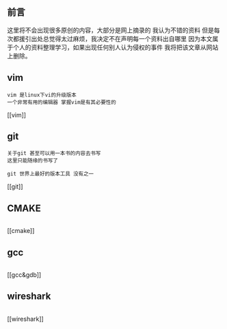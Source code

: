 ## 前言
这里将不会出现很多原创的内容，大部分是网上摘录的 我认为不错的资料
但是每次都援引出处总觉得太过麻烦，我决定不在声明每一个资料出自哪里
因为本文属于个人的资料整理学习，如果出现任何别人认为侵权的事件 
我将把该文章从网站上删除。

## vim
```
vim 是linux下vi的升级版本 
一个非常有用的编辑器 掌握vim是有其必要性的

```
[[vim]]

## git
```
关于git 甚至可以用一本书的内容去书写
这里只能随缘的书写了

git 世界上最好的版本工具 没有之一

```
[[git]]

## CMAKE
```

```
[[cmake]]

## gcc

```
```

[[gcc&gdb]]

## wireshark
```
```
[[wireshark]]